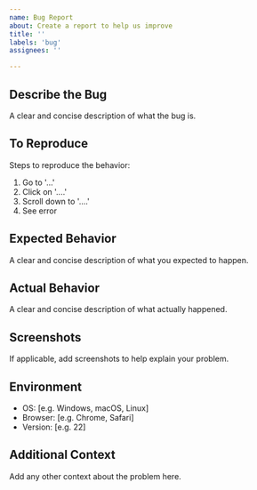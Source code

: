 ```yaml
---
name: Bug Report
about: Create a report to help us improve
title: ''
labels: 'bug'
assignees: ''

---
```


## Describe the Bug

A clear and concise description of what the bug is.

## To Reproduce

Steps to reproduce the behavior:
1. Go to '...'
2. Click on '....'
3. Scroll down to '....'
4. See error

## Expected Behavior

A clear and concise description of what you expected to happen.

## Actual Behavior

A clear and concise description of what actually happened.

## Screenshots

If applicable, add screenshots to help explain your problem.

## Environment

- OS: [e.g. Windows, macOS, Linux]
- Browser: [e.g. Chrome, Safari]
- Version: [e.g. 22]

## Additional Context

Add any other context about the problem here.